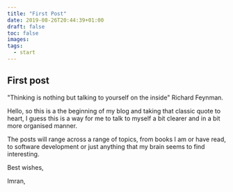 ```yaml
---
title: "First Post"
date: 2019-08-26T20:44:39+01:00
draft: false
toc: false
images:
tags:
  - start
---
```


## First post

"Thinking is nothing but talking to yourself on the inside" Richard Feynman.

Hello, so this is a the beginning of my blog and taking that classic quote to heart, I guess this is a way for me to talk to myself a bit clearer and in a bit more organised manner.

The posts will range across a range of topics, from books I am or have read, to software development or just anything that my brain seems to find interesting.

Best wishes,

Imran,

